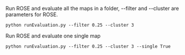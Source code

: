 Run ROSE and evaluate all the maps in a folder, --filter and --cluster are parameters for ROSE.
```
python runEvaluation.py --filter 0.25 --cluster 3
```
Run ROSE and evaluate one single map
```
python runEvaluation.py --filter 0.25 --cluster 3 --single True
```

